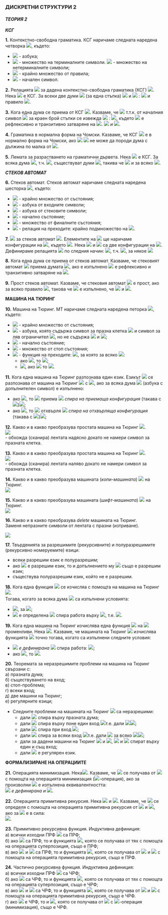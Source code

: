 ### ДИСКРЕТНИ СТРУКТУРИ 2
#### *ТЕОРИЯ 2*

***КСГ***

**1.** Контекстно-свободна граматика. КСГ наричаме следната наредена четворка <img src="https://latex.codecogs.com/svg.latex?\Large&space;G=<V,\sum{,}R,S>">, където:<br>
- <img src="https://latex.codecogs.com/svg.latex?V"> - азбука;
- <img src="https://latex.codecogs.com/svg.latex?\sum\subseteq{V}"> - множество на терминалните символи. <img src="https://latex.codecogs.com/svg.latex?\Large&space;V\setminus\sum"> - множество на нетерминалните символи;
- <img src="https://latex.codecogs.com/svg.latex?\Large&space;R\subseteq(V\setminus\sum)\times{V^{\ast}}"> - крайно множество от правила;
- <img src="https://latex.codecogs.com/svg.latex?\Large&space;S\in{V\setminus{\sum}}"> - начален символ.

**2.** Релацията <img src="https://latex.codecogs.com/svg.latex?\Large&space;\Rightarrow_G"> за дадена контекстно-свободна граматика (КСГ) <img src="https://latex.codecogs.com/svg.latex?\Large&space;G">.<br>Нека <img src="https://latex.codecogs.com/svg.latex?\Large&space;G=<V,\sum{,},R,S>"> е КСГ. За всеки две думи <img src="https://latex.codecogs.com/svg.latex?\Large&space;u,v\in{V^{\ast}}:{\;}u\Rightarrow_Gv"> (за една стъпка) <img src="https://latex.codecogs.com/svg.latex?\Large&space;\stackrel{\text{def.}}{\Leftrightarrow}\exists{x,y\in{V^{\ast}}}"> и <img src="https://latex.codecogs.com/svg.latex?\Large&space;A\in{V\setminus{\sum}}"> : <img src="https://latex.codecogs.com/svg.latex?\Large&space;v=xv'y,{\;}u=xAy"> и правило <img src="https://latex.codecogs.com/svg.latex?\Large&space;A\rightarrow_Gv'">.

**3.** Кога една дума се приема от КСГ <img src="https://latex.codecogs.com/svg.latex?\Large&space;\big(w\in{L(G)\big)}">. Казваме, че <img src="https://latex.codecogs.com/svg.latex?\Large&space;w\in{L(G)}"> т.т.к. от началния символ <img src="https://latex.codecogs.com/svg.latex?\Large&space;S"> за краен брой стъпки се извежда <img src="https://latex.codecogs.com/svg.latex?\Large&space;w"> : <img src="https://latex.codecogs.com/svg.latex?\Large&space;S\Rightarrow_G^{\ast}w">, където <img src="https://latex.codecogs.com/svg.latex?\Large&space;\Rightarow_G^{\ast}"> е рефлексивно и транзитивно затваряне на <img src="https://latex.codecogs.com/svg.latex?\Large&space;\Rightarow_G">. <img src="https://latex.codecogs.com/svg.latex?\Large&space;\big(L(G)=\{w|S\Rightarow_G^{\ast}w"> *и* <img src="https://latex.codecogs.com/svg.latex?\Large&space;w\in{\sum\ast}\}\big)">.

**4.** Граматика в нормална форма на Чомски. Казваме, че КСГ <img src="https://latex.codecogs.com/svg.latex?\Large&space;G=<V,\sum{,}R,S>"> е в нормално форма на Чомски, ако <img src="https://latex.codecogs.com/svg.latex?\Large&space;R\subseteq{(V\setminus{\sum})\times{V^2}}"> <img src="https://latex.codecogs.com/svg.latex?\Large&space;\big(G"> не може да породи дума с дължина по малка от <img src="https://latex.codecogs.com/svg.latex?\Large&space;2\big)">.

**5.** Лемата за разрастването на граматични дървета. Нека <img src="https://latex.codecogs.com/svg.latex?\Large&space;G=<V,\sum{,}R,S>"> е КСГ. За всяка дума <img src="https://latex.codecogs.com/svg.latex?\Large&space;w\in{L(G)}">, т.ч. <img src="https://latex.codecogs.com/svg.latex?\Large&space;|w|>\Phi(G)^{|V\setminus{\sum}|}">, съществуват думи <img src="https://latex.codecogs.com/svg.latex?\Large&space;u,v,x,y,z">, такива че <img src="https://latex.codecogs.com/svg.latex?\Large&space;w=u\cdot{v}\cdot{x}\cdot{y}\cdot{z},{\;}v\cdot{y}\neq\epsilon"> и за всяко <img src="https://latex.codecogs.com/svg.latex?\Large&space;i\in{\mathbb{N}_0}:{\;}u\cdot{v^i}\cdot{x\cdot{y^i}}\cdot{z}\in{L(G)}">.

***СТЕКОВ АВТОМАТ***

**6.** Стеков автомат. Стеков автомат наричаме следната наредена шесторка <img src="https://latex.codecogs.com/svg.latex?\Large&space;M=<K,\sum{,}\Gamma{,\Delta},s,F>">, където:
- <img src="https://latex.codecogs.com/svg.latex?\Large&space;K"> - крайно множество от състояния;
- <img src="https://latex.codecogs.com/svg.latex?\Large&space;\sum"> - азбука от входните символи;
- <img src="https://latex.codecogs.com/svg.latex?\Large&space;\Gamma"> - азбука от стековите символи;
- <img src="https://latex.codecogs.com/svg.latex?\Large&space;s\in{K}"> - начално състояние;
- <img src="https://latex.codecogs.com/svg.latex?\Large&space;F\subseteq{K}"> - множество от финалните състояния;
- <img src="https://latex.codecogs.com/svg.latex?\Large&space;\Delta"> - релация на преходите: крайно подмножество на <img src="https://latex.codecogs.com/svg.latex?\Large&space;\bigg(K\times{\big(\sum\cup}\{\epsilon\}\big)\times{\Gamma^{\ast}}\bigg)\times\big(K\times{\Gamma^{\ast}}\big)">.

**7.** <img src="https://latex.codecogs.com/svg.latex?\Large&space;\vdash_M"> за стеков автомат <img src="https://latex.codecogs.com/svg.latex?\Large&space;M">. Елементите на <img src="https://latex.codecogs.com/svg.latex?\Large&space;K\times{\sum\ast}\times\Gamma\ast"> ще наричаме конфигурации на <img src="https://latex.codecogs.com/svg.latex?\Large&space;M">, където <img src="https://latex.codecogs.com/svg.latex?\Large&space;M=<K,\sum{,}\Gamma{,\Delta},s,F>">. Нека <img src="https://latex.codecogs.com/svg.latex?\Large&space;(p,u,\alpha)"> и <img src="https://latex.codecogs.com/svg.latex?\Large&space;(q,v,\gamma)"> са две конфигурации на <img src="https://latex.codecogs.com/svg.latex?\Large&space;M">. Дефинираме релацията <img src="https://latex.codecogs.com/svg.latex?\Large&space;\vdash_M"> по следния начин: <img src="https://latex.codecogs.com/svg.latex?\Large&space;(p,u,\alpha)\vdash{(q,v,\gamma)}\stackrel{\text{def.}}{\Leftrightarrow}\exists{\big((p,a,\beta),(q,\delta)\big)}\in\Delta">, т.ч. <img src="https://latex.codecogs.com/svg.latex?\Large&space;u=a\cdot{v},{\;}\alpha{=\beta\cdot{\eta},{\;}\gamma{=\delta\cdot\eta}}">, за някое <img src="https://latex.codecogs.com/svg.latex?\Large&space;\eta\in\Gamma\ast">

**8.** Кога една дума се приема от стеков автомат. Казваме, че стековият автомат <img src="https://latex.codecogs.com/svg.latex?\Large&space;M=<K,\sum{,}\Gamma{,\Delta},s,F>"> приема думата <img src="https://latex.codecogs.com/svg.latex?\Large&space;w">, ако е изпълнено <img src="https://latex.codecogs.com/svg.latex?\Large&space;(s,w,\epsilon)\vdash_M^{\ast}(f,\epsilon{,}\epsilon),f\in{F},\vdash_M^{\ast}"> е рефлексивно и транзитивно затваряне на <img src="https://latex.codecogs.com/svg.latex?\Large&space;\vdash_M">.

**9.** Прост стеков автомат. Казваме, че стековия автомат <img src="https://latex.codecogs.com/svg.latex?\Large&space;M=<K,\sum{,}\Gamma{,\Delta},s,F>"> е прост, ако за всяко правило <img src="https://latex.codecogs.com/svg.latex?\Large&space;\big((q,a,\beta),(p,\gamma)\big)\in\Delta">, такова че <img src="https://latex.codecogs.com/svg.latex?\Large&space;q\neq{s}"> е изпълнено, че <img src="https://latex.codecogs.com/svg.latex?\Large&space;\beta\in\Gamma"> и <img src="https://latex.codecogs.com/svg.latex?\Large&space;|\gamma|\le{2}">.

**МАШИНА НА ТЮРИНГ**

**10.** Машина на Тюринг. МТ наричаме следната наредена петорка <img src="https://latex.codecogs.com/svg.latex?\Large&space;M=<K,\sum{,}\delta{,}s,H>">, където:
- <img src="https://latex.codecogs.com/svg.latex?\Large&space;K"> - крайно множество от състояния;
- <img src="https://latex.codecogs.com/svg.latex?\Large&space;\sum"> - азбука, която съдържа символ за празна клетка <img src="https://latex.codecogs.com/svg.latex?\Large&space;\sqcup"> и символ за ляв ограничител <img src="https://latex.codecogs.com/svg.latex?\Large&space;\rhd">, но не съдържа <img src="https://latex.codecogs.com/svg.latex?\Large&space;\leftarrow"> и <img src="https://latex.codecogs.com/svg.latex?\Large&space;\rightarrow">;
- <img src="https://latex.codecogs.com/svg.latex?\Large&space;s\in{K}"> - начално състояние;
- <img src="https://latex.codecogs.com/svg.latex?\Large&space;H\in{K}"> - множество от стоп състояния;
- <img src="https://latex.codecogs.com/svg.latex?\Large&space;\delta"> - функция на преходите: <img src="https://latex.codecogs.com/svg.latex?\Large&space;(K\setminus{H})\times\sum\rightarrow{K}\times(\sum\cup\{\leftarrow{,}\rightarrow\})">, за която за всяко <img src="https://latex.codecogs.com/svg.latex?\Large&space;q\in{K\setminus{H}}">:<br>
  - ако <img src="https://latex.codecogs.com/svg.latex?\Large&space;\delta(q,\rhd)=(p,b)">, то <img src="https://latex.codecogs.com/svg.latex?\Large&space;b=\rightarrow">;
  - <img src="https://latex.codecogs.com/svg.latex?\Large&space;\forall{a}\in\sum">, ако <img src="https://latex.codecogs.com/svg.latex?\Large&space;\delta(q,a)=(p,b)"> то <img src="https://latex.codecogs.com/svg.latex?\Large&space;b\neg\rhd">.

**11.** Кога една машина на Тюринг разпознава един език. Езикът <img src="https://latex.codecogs.com/svg.latex?\Large&space;L"> се разпознава от машина на Тюринг <img src="https://latex.codecogs.com/svg.latex?\Large&space;M=<K,\sum{,}\delta{,}s,H>"> с <img src="https://latex.codecogs.com/svg.latex?\Large&space;y,n\in{H}">, ако за всяка дума <img src="https://latex.codecogs.com/svg.latex?\Large&space;w\in\sum{o}{\ast}"> (азбука с допълнителен символ) е изпълнено:
- ако <img src="https://latex.codecogs.com/svg.latex?\Large&space;w\in{L}">, то <img src="https://latex.codecogs.com/svg.latex?\Large&space;M"> приема <img src="https://latex.codecogs.com/svg.latex?\Large&space;w{\;}{\;}\big((s,\rhd\underline{\sqcup}w)"> *спира на приемаща конфигурация* (такава с <img src="https://latex.codecogs.com/svg.latex?\Large&space;y">)<img src="https://latex.codecogs.com/svg.latex?\Large&space;\big)">;
- ако <img src="https://latex.codecogs.com/svg.latex?\Large&space;w\notin{L}">, то <img src="https://latex.codecogs.com/svg.latex?\Large&space;M"> отхвърля <img src="https://latex.codecogs.com/svg.latex?\Large&space;w{\;}{\;}\big((s,\rhd\underline{\sqcup}w)"> *спира на отхвърляща конфигурация* (такава с <img src="https://latex.codecogs.com/svg.latex?\Large&space;n">)<img src="https://latex.codecogs.com/svg.latex?\Large&space;\big)">;

**12.** Какво и в какво преобразува простата машина на Тюринг <img src="https://latex.codecogs.com/svg.latex?\Large&space;R_{\sqcup}">.<br><img src="https://latex.codecogs.com/svg.latex?\Large&space;\rhd{w_1}\underline{\sqcup}w_2\rightarrow_{R_{\sqcup}}\rhd{w_1}\sqcup{w_2}\underline{\sqcup},{\;}w_2\in(\sum\setminus\{\rhd{,}\sqcup\})^{\ast}"><br>- обхожда (сканира) лентата надясно докато не намери символ за празната клетка.

**13.** Какво и в какво преобразува простата машина на Тюринг <img src="https://latex.codecogs.com/svg.latex?\Large&space;L_{\sqcup}">.<br><img src="https://latex.codecogs.com/svg.latex?\Large&space;\rhd{w_1}{\sqcup}w_2\underline{\sqcup}\rightarrow_{L_{\sqcup}}\rhd{w_1}\underline{\sqcup}{w_2},{\;}w_2\in(\sum\setminus\{\rhd{,}\sqcup\})^{\ast}"><br>- обхожда (сканира) лентата наляво докато не намери символ за празната клетка.

**14.** Какво и в какво преобразува машината (*копи-машината*) <img src="https://latex.codecogs.com/svg.latex?\Large&space;C"> на Тюринг.<br>
<img src="https://latex.codecogs.com/svg.latex?\Large&space;\sqcup{w}\underline{\sqcup}\stackrel{\text{C}}{\rightarrow}\sqcup{w}\sqcup{w}\underline{\sqcup},{\;}w_2\in(\sum\setminus\{\rhd{,}\sqcup\})^{\ast}">

**15.** Какво и в какво преобразува машината (*шифт-машината*) <img src="https://latex.codecogs.com/svg.latex?\Large&space;S\rightarrow"> на Тюринг.<br>
<img src="https://latex.codecogs.com/svg.latex?\Large&space;\sqcup{w}\underline{\sqcup}\stackrel{\text{S}}{\rightarrow}\sqcup\sqcup{w}\underline{\sqcup},{\;}w_2\in(\sum\setminus\{\rhd{,}\sqcup\})^{\ast}">

**16.** Какво и в какво преобразува *delete* машината на Тюринг.<br>
Заменя непразните символи от лентата с празни (изтриване).

![](https://github.com/andy489/Data_Structures_and_Algorithms_CPP/blob/master/assets/Turing%20Machine%2001.png)

**17.** Твърденията за разрешимите (рекурсивните) и полуразрешимите (рекурсивно номеруемите) езици:
- всеки разрешим език е полуразрешим;
- ако <img src="https://latex.codecogs.com/svg.latex?\Large&space;L"> е разрешим език, то и допълнението му <img src="https://latex.codecogs.com/svg.latex?\Large&space;\overline{L}=(\sum{\setminus}\{\rhd{,}\sqcup\})^{\ast}"> също е разрешим език;
- съществува полуразрешим език, който не е разрешим.

**18.** Кога една функция <img src="https://latex.codecogs.com/svg.latex?\Large&space;f:\sum{o}\ast\nrightarrow\sum{o}\ast"> се изчисляа с помощта на машина на Тюринг <img src="https://latex.codecogs.com/svg.latex?\Large&space;M=<K,\sum{,}\delta{,}s,H>,{\;}\sum{o}\subseteq{\sum}\setminus\{\rhd{,}\sqcup\}">.<br> Тогава, когато за всяка дума <img src="https://latex.codecogs.com/svg.latex?\Large&space;w\in{\sum{o}\ast}"> са изпълнени условията:
- <img src="https://latex.codecogs.com/svg.latex?\Large&space;(s,\rhd\underline{\sqcup}w)\vdash_M^{\ast}(h,\rhd\underline{\sqcup}y)">, за <img src="https://latex.codecogs.com/svg.latex?\Large&space;y\in\sum{o}\ast\Rightleftarrow{f(w)}=y">;
- <img src="https://latex.codecogs.com/svg.latex?\Large&space;f(w)"> е определена <img src="https://latex.codecogs.com/svg.latex?\Large&space;\Leftrightarrow{M}"> спира работа върху <img src="https://latex.codecogs.com/svg.latex?\Large&space;(s,\rhd\underline{\sqcup}w)">, т.е. <img src="https://latex.codecogs.com/svg.latex?\Large&space;M(w)=y">.

**19.** Кога една машина на Тюринг изчислява една функция <img src="https://latex.codecogs.com/svg.latex?\Large&space;F:\mathbb{N}^k\nrightarrow\mathbb{N}"> на <img src="https://latex.codecogs.com/svg.latex?\Large&space;k"> променливи. Нека <img src="https://latex.codecogs.com/svg.latex?\Large&space;F:\mathbb{N}^k\nrightarrow\mathbb{N}">. Казваме, че машината на Тюринг <img src="https://latex.codecogs.com/svg.latex?\Large&space;M=<K,\sum{,}\delta{,}s,H>"> изчислява функцията <img src="https://latex.codecogs.com/svg.latex?\Large&space;F"> точно тогава, когато са изпълнени следните условия:
- <img src="https://latex.codecogs.com/svg.latex?\Large&space;![F](n_1,...,n_k)"> *е дефинирана* <img src="https://latex.codecogs.com/svg.latex?\Large&space;]\Leftrightarrow{M}(1^{n_1}\sqcup{...}\sqcup{}1^{n_k})\searrow"> спира работа: <img src="https://latex.codecogs.com/svg.latex?\Large&space;(s,\rhd\underline{\sqcup}1^{n_1}\sqcup{...}\sqcup{1^{n_k}})\vdash_M^{\ast}(h,\rhd\underline{\sqcup}1^{f(n_1,...,n_k)})">;
- ако <img src="https://latex.codecogs.com/svg.latex?\Large&space;F(n_1,...,n_k)=m">, то <img src="https://latex.codecogs.com/svg.latex?\Large&space;M(1^{n_1}\sqcup{...}\sqcup{1^{n_k}})=1^m">.

**20.** Теоремата за неразрешимите проблеми на машина на Тюринг свързани с:<br>
a) празната дума;<br>
б) съществуването на вход;<br>
в) стоп-проблема;<br>
г) всеки вход;<br>
д) две машини на Тюринг;<br>
е) регулярните езици;
- Следните проблеми на машината на Тюринг <img src="https://latex.codecogs.com/svg.latex?\Large&space;M"> са неразрешими:
  - дали <img src="https://latex.codecogs.com/svg.latex?\Large&space;M"> спира върху празната дума;
  - дали <img src="https://latex.codecogs.com/svg.latex?\Large&space;M"> спира върху поне един вход <img src="https://latex.codecogs.com/svg.latex?\Large&space;\big(">т.е. дали <img src="https://latex.codecogs.com/svg.latex?\Large&space;\exists{w}:M(w)\searrow"><img src="https://latex.codecogs.com/svg.latex?\Large&space;\big)">;
  - дали <img src="https://latex.codecogs.com/svg.latex?\Large&space;M"> спира при вход <img src="https://latex.codecogs.com/svg.latex?\Large&space;w,{\;}M\searrow">;
  - дали <img src="https://latex.codecogs.com/svg.latex?\Large&space;M"> спира за всяки вход <img src="https://latex.codecogs.com/svg.latex?\Large&space;\big(">т.е. дали <img src="https://latex.codecogs.com/svg.latex?\Large&space;M(w)\searrow"> за всяко <img src="https://latex.codecogs.com/svg.latex?\Large&space;w"><img src="https://latex.codecogs.com/svg.latex?\Large&space;\big)">;
  - дали за дадени машини на Тюринг <img src="https://latex.codecogs.com/svg.latex?\Large&space;M_1"> и <img src="https://latex.codecogs.com/svg.latex?\Large&space;M_2">, <img src="https://latex.codecogs.com/svg.latex?\Large&space;M_1"> и <img src="https://latex.codecogs.com/svg.latex?\Large&space;M_2"> спират върху един и същ вход;
  - дали <img src="https://latex.codecogs.com/svg.latex?\Large&space;L(M)"> е регулярен език.

**ФОРМАЛИЗИРАНЕ НА ОПЕРАЦИИТЕ**

**21.** Операцията минимизация. Нека<img src="https://latex.codecogs.com/svg.latex?\Large&space;f:\mathbb{N}^{n+1}\nrightarrow\mathbb{N}">. Казваме, че <img src="https://latex.codecogs.com/svg.latex?\Large&space;g:\mathbb{N}^n\nrightarrow{\mathbb{N}}"> се получава от <img src="https://latex.codecogs.com/svg.latex?\Large&space;f"> с помощта на операцията минимизация (<img src="https://latex.codecogs.com/svg.latex?\Large&space;\mu">-операция), ако за произволни <img src="https://latex.codecogs.com/svg.latex?\Large&space;x_1,....x_n,y"> е изпълнена еквивалентността:<br>
<img src="https://latex.codecogs.com/svg.latex?\Large&space;g(x_1,...,x_n)=y\Leftrightarrow{f(x_1,...,x_n,y)=0}{\;}\&{\;}\forall{z}<y:f(x_1,...,x_n,z)"> *е дефинирана и* <img src="https://latex.codecogs.com/svg.latex?\Large&space;f(x_1,...,x_n,z)>0">.

**22.** Операцията примитивна рекурсия. Нека <img src="https://latex.codecogs.com/svg.latex?\Large&space;f:\mathbb{N}\nrightarrow{\mathbb{N}}"> и <img src="https://latex.codecogs.com/svg.latex?\Large&space;g:\mathbb{N}^3\nrightarrow{\mathbb{N}}">. Казваме, че <img src="https://latex.codecogs.com/svg.latex?\Large&space;h:\mathbb{N}^2\nrightarrow{\mathbb{N}}"> се определя с помощта на операцията примитивна рекурсия от <img src="https://latex.codecogs.com/svg.latex?\Large&space;f"> и <img src="https://latex.codecogs.com/svg.latex?\Large&space;g">, ако за <img src="https://latex.codecogs.com/svg.latex?\Large&space;\forall{x,y\in{\mathbb{N}}}"> е в сила:<br>
<img src="https://latex.codecogs.com/svg.latex?\Large&space;\begin{cases}h(x,0)=f(x)\\h(x,y+1)=g(x,y,h(x,y))\end{cases}">.

**23.** Примитивно рекурсивна функция. Индуктивна дефиниция:<br>
a) всички изходни ПРФ <img src="https://latex.codecogs.com/svg.latex?\Large&space;\big(\{O,S,I_i^n\}\big)"> са ПРФ;<br>
б) ако <img src="https://latex.codecogs.com/svg.latex?\Large&space;f,g_1,...,g_n"> са ПРФ, то и функцията <img src="https://latex.codecogs.com/svg.latex?\Large&space;h">, която се получава от тях с помощта на операцията суперпозиция, също е ПРФ;<br>
в) ако <img src="https://latex.codecogs.com/svg.latex?\Large&space;f"> и <img src="https://latex.codecogs.com/svg.latex?\Large&space;g"> са ПРФ, то и функцията <img src="https://latex.codecogs.com/svg.latex?\Large&space;h">, която се получава от <img src="https://latex.codecogs.com/svg.latex?\Large&space;f"> и <img src="https://latex.codecogs.com/svg.latex?\Large&space;g"> с помощта на операцията примитивна рекурсия, също е ПРФ.<br>

**24.** Частично рекурсивна функция. Индуктивна дефиниция:<br>
a) всички изходни ПРФ <img src="https://latex.codecogs.com/svg.latex?\Large&space;\big(\{O,S,I_i^n\}\big)"> са ЧРФ;<br>
б) ако <img src="https://latex.codecogs.com/svg.latex?\Large&space;f,g_1,...,g_n"> са ЧРФ, то и функцията <img src="https://latex.codecogs.com/svg.latex?\Large&space;h">, която се получава от тях с помощта на операцията суперпозиция, също е ЧРФ;<br>
в) ако <img src="https://latex.codecogs.com/svg.latex?\Large&space;f"> и <img src="https://latex.codecogs.com/svg.latex?\Large&space;g"> са ЧРФ, то и функцията <img src="https://latex.codecogs.com/svg.latex?\Large&space;h">, която се получава от <img src="https://latex.codecogs.com/svg.latex?\Large&space;f"> и <img src="https://latex.codecogs.com/svg.latex?\Large&space;g"> с помощта на операцията примитивна рекурсия, също е ЧРФ.<br>
г) ако <img src="https://latex.codecogs.com/svg.latex?\Large&space;f"> е ЧРФ, то и <img src="https://latex.codecogs.com/svg.latex?\Large&space;g">, която се получава от <img src="https://latex.codecogs.com/svg.latex?\Large&space;f"> с <img src="https://latex.codecogs.com/svg.latex?\Large&space;\mu">-операция (минимизация), също е ЧРФ.
